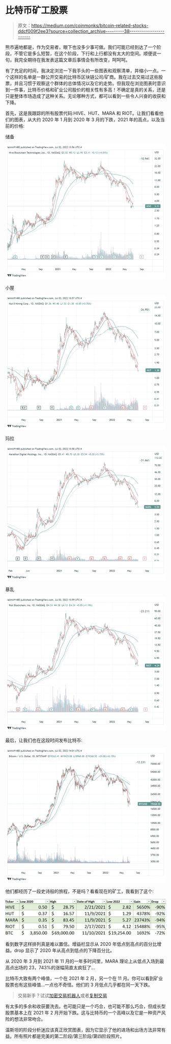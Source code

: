 # 比特币矿工股票

> 原文：<https://medium.com/coinmonks/bitcoin-related-stocks-ddcf009f2ee3?source=collection_archive---------38----------------------->

熊市遍地都是，作为交易者，眼下也没多少事可做。我们可能已经到达了一个阶段，不管它是多么短暂，在这个阶段，下行和上行都没有太大的空间。顺便说一句，我完全期待在我发表这篇文章后事情会有所改变，呵呵呵。

有了充足的时间，我决定浏览一下我手头的一些图表和观察清单，并缩小一点。一个这样的名单是一群公开交易的比特币区块链公司/矿商。我在过去交易过这些股票，并且习惯于观察这个群体的总体情况以及它的走势。但我现在浏览图表时意识到一件事，比特币价格和矿业公司股价的相关性有多高！不确定是真的关系，还是只是整体市场造成了这种关系。无论哪种方式，都可以看到一些令人兴奋的收获和下降。

首先，这是我跟踪的所有股票代码:HIVE、HUT、MARA 和 RIOT。让我们看看他们的图表，从大约 2020 年 1 月到 2020 年 3 月的下跌，2021 年的高点，以及当前的价格:

储备

![](img/aae9d5297bd35cdcdf339b7391587e6d.png)

小屋

![](img/99ac4dce23454fbfb3de79dac382cfff.png)

玛拉

![](img/4a664071b620a96958793262f44c4de6.png)

暴乱

![](img/dfbfd5e83770f33f0a05ef82c965a9fe.png)

最后，让我们也在这段时间发布比特币:

![](img/0a758f74c2ed39ea93a73e4bef21ff2c.png)

他们都经历了一段史诗般的旅程，不是吗？看看现在的矿工，我看到了这个:

![](img/b874c9059345beed978e3752d47d5285.png)

看到数字这样排列真是难以置信。增益栏显示从 2020 年低点到高点的百分比增益。drop 显示了 2020 年从高点到低点的下降百分比。

从 2020 年 3 月到 2021 年 11 月的一年多时间里，MARA 理论上从低点入场到最高点出场的 23，743%的涨幅简直太疯狂了…

比特币大致有两个峰值，一个在 2021 年 2 月，另一个在 11 月。你可以看到矿业股票也有这些峰值…一点也不奇怪。他们的 3 月低点几乎都在同一天下跌。

> 交易新手？试试[加密交易机器人](/coinmonks/crypto-trading-bot-c2ffce8acb2a)或者[复制交易](/coinmonks/top-10-crypto-copy-trading-platforms-for-beginners-d0c37c7d698c)

有太多的多余和收获要洗去。也可能只是一个巧合，也可能不那么巧合，但成长型股票基本上在 2021 年 2 月开始下跌。这与比特币的一个高峰以及它是一种资产风险的想法非常吻合。

温斯坦的阶段分析迷应该真正欣赏图表，因为它显示了他的进场和出场方法非常有益。所有照片都是完美的第二阶段/第三阶段/第四阶段照片。